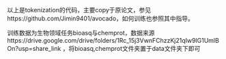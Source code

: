 以上是tokenization的代码，主要copy于原论文，参见https://github.com/Jimin9401/avocado，如何训练也参照其中指导。

训练数据为生物领域任务bioasq与chemprot，数据来源https://drive.google.com/drive/folders/1Rc_15j3VwnFChzzKj21qIw9lG1UmlBOn?usp=share_link ，将bioasq,chemprot文件夹置于data文件夹下即可
